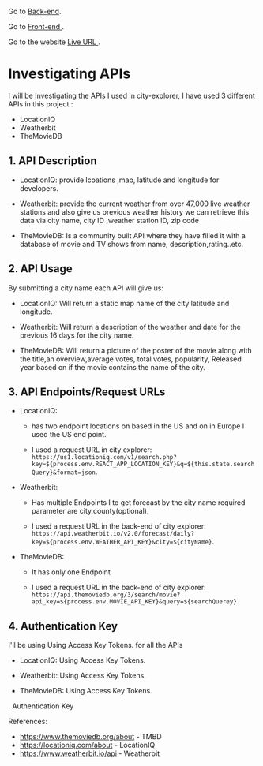 Go to [Back-end](https://github.com/zaidShishani/city-explorer-api).

Go to [Front-end ](https://github.com/zaidShishani/city-explore).

 Go to the website [Live URL ](https://city-exploer-zaid.netlify.app).

# Investigating APIs

I will be Investigating the APIs I used in city-explorer, I have used 3 different APIs in this project :

* LocationIQ
* Weatherbit
* TheMovieDB

## 1. API Description

* LocationIQ: provide lcoations ,map, latitude and longitude for developers.

* Weatherbit: provide the current weather from over 47,000 live weather stations and also give us previous weather history we can retrieve this data via city name, city ID ,weather station ID, zip code

* TheMovieDB: Is a community built API where they have filled it with a database of movie and TV shows from name, description,rating..etc.

## 2. API Usage

By submitting a city name each API will give us:

* LocationIQ: Will return a static map name of the city latitude and longitude.

* Weatherbit: Will return a description of the weather and date for the previous 16 days for the city name.

* TheMovieDB: Will return a picture of the poster of the movie along with the title,an overview,average votes, total votes, popularity, Released year based on if the movie contains the name of the city.

## 3. API Endpoints/Request URLs

* LocationIQ:

  * has two endpoint locations  on based in the US and on in Europe I used the US end point.

  * I used a request URL in city explorer: `https://us1.locationiq.com/v1/search.php?key=${process.env.REACT_APP_LOCATION_KEY}&q=${this.state.searchQuery}&format=json`.

* Weatherbit:

  * Has multiple Endpoints I to get forecast by the city name required parameter are city,county(optional).

  * I used a request URL in the back-end of city explorer: `https://api.weatherbit.io/v2.0/forecast/daily?key=${process.env.WEATHER_API_KEY}&city=${cityName}`.

* TheMovieDB:
    * It has only one Endpoint 

    * I used a request URL in the back-end of city explorer: `https://api.themoviedb.org/3/search/movie?api_key=${process.env.MOVIE_API_KEY}&query=${searchQuerey}`

## 4. Authentication Key

I'll be using Using Access Key Tokens. for all the APIs

* LocationIQ: Using Access Key Tokens.

* Weatherbit: Using Access Key Tokens.

* TheMovieDB: Using Access Key Tokens.

. Authentication Key

References:

* <https://www.themoviedb.org/about> - TMBD
* <https://locationiq.com/about> - LocationIQ
* <https://www.weatherbit.io/api> - Weatherbit


